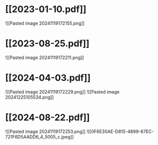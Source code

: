 # [[2023-01-10.pdf]]
![[Pasted image 20241119172155.png]]

# [[2023-08-25.pdf]]
![[Pasted image 20241119172211.png]]

# [[2024-04-03.pdf]]
![[Pasted image 20241119172229.png]]
![[Pasted image 20241225105534.png]]
# [[2024-08-22.pdf]]
![[Pasted image 20241119172253.png]]
![[0F6E30AE-D815-4899-87EC-721F6D5AADD6_4_5005_c.jpeg]]